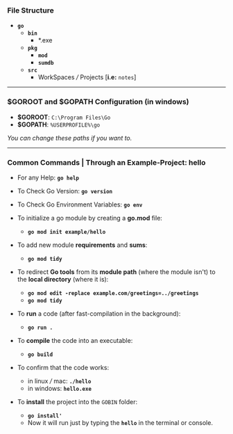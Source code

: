 ### File Structure

- **`go`**
  - **`bin`**
    - *.exe
  - **`pkg`**
    - **`mod`**
    - **`sumdb`**
  - **`src`**
    - WorkSpaces */* Projects [**i.e:** `notes`]

---

### $GOROOT and $GOPATH Configuration (in windows)

- **$GOROOT**: `C:\Program Files\Go`
- **$GOPATH**: `%USERPROFILE%\go`

_You can change these paths if you want to._

---

### Common Commands | Through an Example-Project: hello

- For any Help: **`go help`**
- To Check Go Version: **`go version`**
- To Check Go Environment Variables: **`go env`**

- To initialize a go module by creating a **go.mod** file:
  - **`go mod init example/hello`**

- To add new module **requirements** and **sums**:
  - **`go mod tidy`**

- To redirect **Go tools** from its **module path** (where the module isn't) to the **local directory** (where it is):
  - **`go mod edit -replace example.com/greetings=../greetings`**
  - **`go mod tidy`**

- To **run** a code (after fast-compilation in the background):
  - **`go run .`**

- To **compile** the code into an executable:
  - **`go build`**

- To confirm that the code works:
  - in linux */* mac: **`./hello`**
  - in windows: **`hello.exe`**

- To **install** the project into the `GOBIN` folder:
  - **`go install'`**
  - Now it will run just by typing the **`hello`** in the terminal or console.